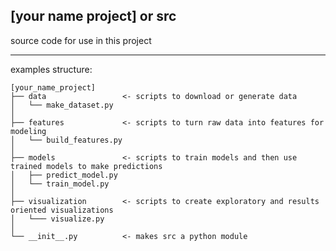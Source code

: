 [your name project] or src
----

source code for use in this project

----
examples structure:
```
[your_name_project]
├── data                 <- scripts to download or generate data
│   └── make_dataset.py 
│
├── features             <- scripts to turn raw data into features for modeling
│   └── build_features.py
│
├── models               <- scripts to train models and then use trained models to make predictions
│   ├── predict_model.py
│   └── train_model.py
│
├── visualization        <- scripts to create exploratory and results oriented visualizations
│   └─── visualize.py
│
└── __init__.py          <- makes src a python module
```
